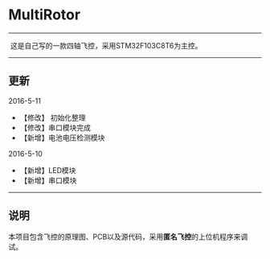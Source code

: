 # MultiRotor

---

​	这是自己写的一款四轴飞控，采用STM32F103C8T6为主控。
***
## 更新
2016-5-11

* 【修改】 初始化整理
* 【修改】串口模块完成
* 【新增】电池电压检测模块

2016-5-10

* 【新增】LED模块
* 【新增】串口模块
***
## 说明
​	本项目包含飞控的原理图、PCB以及源代码，采用**匿名飞控**的上位机程序来调试。
